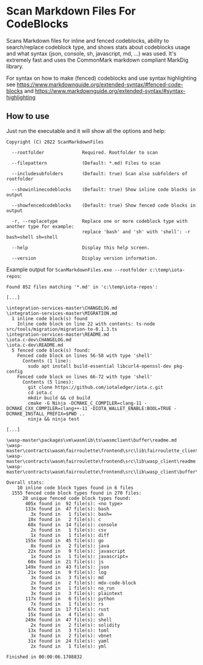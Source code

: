 # Scan Markdown Files For CodeBlocks
Scans Markdown files for inline and fenced codeblocks, ability to search/replace codeblock type, and shows stats about codeblocks usage and what syntax (json, console, sh, javascript, md, ...) was used.
It's extremely fast and uses the CommonMark markdown compliant MarkDig library.

For syntax on how to make (fenced) codeblocks and use syntax highlighting see https://www.markdownguide.org/extended-syntax/#fenced-code-blocks and https://www.markdownguide.org/extended-syntax/#syntax-highlighting

## How to use

Just run the executable and it will show all the options and help:
```console
Copyright (C) 2022 ScanMarkdownFiles

  --rootfolder              Required. Rootfolder to scan

  --filepattern             (Default: *.md) Files to scan

  --includesubfolders       (Default: true) Scan also subfolders of rootfolder

  --showinlinecodeblocks    (Default: true) Show inline code blocks in output

  --showfencedcodeblocks    (Default: true) Show fenced code blocks in output

  -r, --replacetype         Replace one or more codeblock type with another type for example:
                            replace 'bash' and 'sh' with 'shell': -r bash=shell sh=shell

  --help                    Display this help screen.

  --version                 Display version information.
```

Example output for `ScanMarkdownFiles.exe --rootfolder c:\temp\iota-repos`:
```console
Found 852 files matching '*.md' in 'c:\temp\iota-repos':

[...]

\integration-services-master\CHANGELOG.md
\integration-services-master\MIGRATION.md
  1 inline code block(s) found
    Inline code block on line 22 with contents: ts-node src/tools/migration/migration-to-0.1.3.ts
\integration-services-master\README.md
\iota.c-dev\CHANGELOG.md
\iota.c-dev\README.md
  5 fenced code block(s) found:
    Fenced code block on lines 56-58 with type 'shell'
      Contents (1 line):
        sudo apt install build-essential libcurl4-openssl-dev pkg-config
    Fenced code block on lines 66-72 with type 'shell'
      Contents (5 lines):
        git clone https://github.com/iotaledger/iota.c.git
        cd iota.c
        mkdir build && cd build
        cmake -G Ninja -DCMAKE_C_COMPILER=clang-11 -DCMAKE_CXX_COMPILER=clang++-11 -DIOTA_WALLET_ENABLE:BOOL=TRUE -DCMAKE_INSTALL_PREFIX=$PWD ..
        ninja && ninja test

[...]

\wasp-master\packages\vm\wasmlib\ts\wasmclient\buffer\readme.md
\wasp-master\contracts\wasm\fairroulette\frontend\src\lib\fairroulette_client\readme.md
\wasp-master\contracts\wasm\fairroulette\frontend\src\lib\wasp_client\readme.md
\wasp-master\contracts\wasm\fairroulette\frontend\src\lib\wasp_client\buffer\readme.md

Overall stats:
    10 inline code block types found in 6 files
  1555 fenced code block types found in 270 files:
      28 unique fenced code block types found:
       405x found in  92 file(s): <no type>
       133x found in  47 file(s): bash
         3x found in   1 file(s): bash=
        10x found in   2 file(s): c
        68x found in  14 file(s): console
         2x found in   1 file(s): csv
         1x found in   1 file(s): diff
       155x found in  45 file(s): go
         8x found in   2 file(s): java
        22x found in   9 file(s): javascript
         1x found in   1 file(s): javascript=
        60x found in  21 file(s): js
       149x found in  43 file(s): json
        21x found in   9 file(s): log
         3x found in   3 file(s): md
         2x found in   2 file(s): mdx-code-block
         3x found in   1 file(s): no_run
         3x found in   3 file(s): plaintext
       117x found in   6 file(s): python
         7x found in   1 file(s): rs
        67x found in  17 file(s): rust
        15x found in   4 file(s): sh
       249x found in  47 file(s): shell
         2x found in   2 file(s): solidity
        13x found in   3 file(s): toml
         3x found in   2 file(s): vbnet
        31x found in  24 file(s): yaml
         2x found in   1 file(s): yml

Finished in 00:00:06.1708832
```
